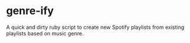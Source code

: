 # genre-ify
A quick and dirty ruby script to create new Spotify playlists from existing playlists based on music genre.
